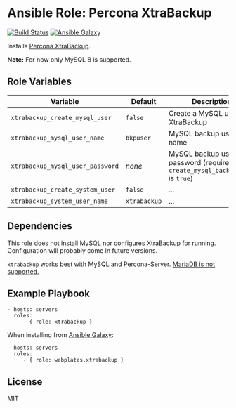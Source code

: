 Ansible Role: Percona XtraBackup
================================

[![Build Status](https://img.shields.io/travis/com/webplates/ansible-role-xtrabackup.svg?style=flat-square)](https://travis-ci.com/webplates/ansible-role-xtrabackup)
[![Ansible Galaxy](http://img.shields.io/badge/galaxy-webplates.xtrabackup-5fb7b9.svg?style=flat-square)](https://galaxy.ansible.com/webplates/xtrabackup)

Installs [Percona XtraBackup](https://www.percona.com/software/mysql-database/xtrabackup).

**Note:** For now only MySQL 8 is supported.

Role Variables
--------------

| Variable | Default | Description |
| -------- | ------- | ----------- |
| `xtrabackup_create_mysql_user` | `false` | Create a MySQL user for XtraBackup |
| `xtrabackup_mysql_user_name` | `bkpuser` | MySQL backup user name |
| `xtrabackup_mysql_user_password` | *none* | MySQL backup user password (required when `create_mysql_backup_user` is `true`) |
| `xtrabackup_create_system_user` | `false` | ... |
| `xtrabackup_system_user_name` | `xtrabackup` | ... |

Dependencies
------------

This role does not install MySQL nor configures XtraBackup for running.
Configuration will probably come in future versions.

`xtrabackup` works best with MySQL and Percona-Server. [MariaDB is not supported.](https://mariadb.com/kb/en/mariabackup-overview/#differences-compared-to-percona-xtrabackup)

Example Playbook
----------------

    - hosts: servers
      roles:
         - { role: xtrabackup }

When installing from [Ansible Galaxy](https://galaxy.ansible.com):

    - hosts: servers
      roles:
         - { role: webplates.xtrabackup }

License
-------

MIT
